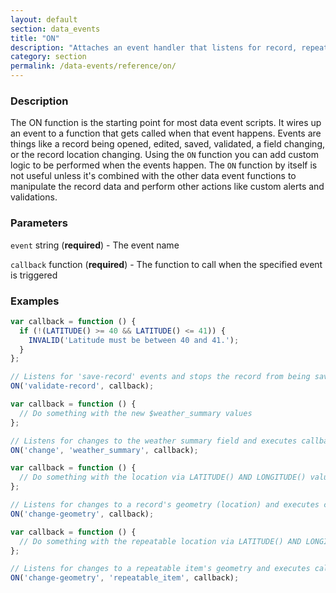```yaml
---
layout: default
section: data_events
title: "ON"
description: "Attaches an event handler that listens for record, repeatable, or field events."
category: section
permalink: /data-events/reference/on/
---
```


### Description

The ON function is the starting point for most data event scripts. It wires up an event to a function that gets called when that event happens. Events are things like a record being opened, edited, saved, validated, a field changing, or the record location changing. Using the `ON` function you can add custom logic to be performed when the events happen. The `ON` function by itself is not useful unless it's combined with the other data event functions to manipulate the record data and perform other actions like custom alerts and validations.

### Parameters

`event` string (__required__) - The event name

`callback` function (__required__) - The function to call when the specified event is triggered

### Examples

```js
var callback = function () {
  if (!(LATITUDE() >= 40 && LATITUDE() <= 41)) {
    INVALID('Latitude must be between 40 and 41.');
  }
};

// Listens for 'save-record' events and stops the record from being saved unless it's within a latitude range
ON('validate-record', callback);
```


```js
var callback = function () {
  // Do something with the new $weather_summary values
};

// Listens for changes to the weather summary field and executes callback
ON('change', 'weather_summary', callback);
```


```js
var callback = function () {
  // Do something with the location via LATITUDE() AND LONGITUDE() values
};

// Listens for changes to a record's geometry (location) and executes callback
ON('change-geometry', callback);
```


```js
var callback = function () {
  // Do something with the repeatable location via LATITUDE() AND LONGITUDE() values
};

// Listens for changes to a repeatable item's geometry and executes callback
ON('change-geometry', 'repeatable_item', callback);
```